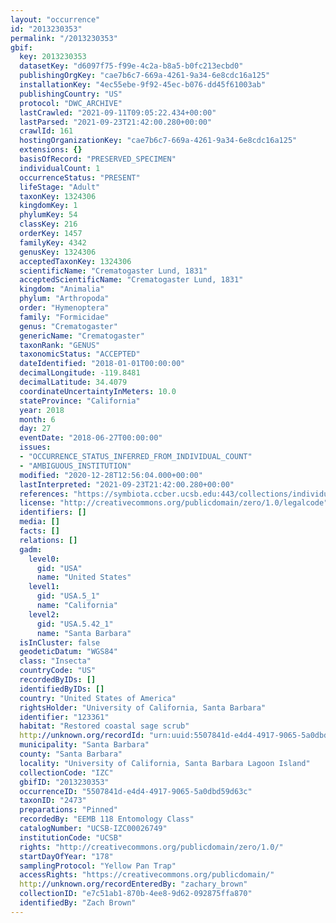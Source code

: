 ```yaml
---
layout: "occurrence"
id: "2013230353"
permalink: "/2013230353"
gbif:
  key: 2013230353
  datasetKey: "d6097f75-f99e-4c2a-b8a5-b0fc213ecbd0"
  publishingOrgKey: "cae7b6c7-669a-4261-9a34-6e8cdc16a125"
  installationKey: "4ec55ebe-9f92-45ec-b076-dd45f61003ab"
  publishingCountry: "US"
  protocol: "DWC_ARCHIVE"
  lastCrawled: "2021-09-11T09:05:22.434+00:00"
  lastParsed: "2021-09-23T21:42:00.280+00:00"
  crawlId: 161
  hostingOrganizationKey: "cae7b6c7-669a-4261-9a34-6e8cdc16a125"
  extensions: {}
  basisOfRecord: "PRESERVED_SPECIMEN"
  individualCount: 1
  occurrenceStatus: "PRESENT"
  lifeStage: "Adult"
  taxonKey: 1324306
  kingdomKey: 1
  phylumKey: 54
  classKey: 216
  orderKey: 1457
  familyKey: 4342
  genusKey: 1324306
  acceptedTaxonKey: 1324306
  scientificName: "Crematogaster Lund, 1831"
  acceptedScientificName: "Crematogaster Lund, 1831"
  kingdom: "Animalia"
  phylum: "Arthropoda"
  order: "Hymenoptera"
  family: "Formicidae"
  genus: "Crematogaster"
  genericName: "Crematogaster"
  taxonRank: "GENUS"
  taxonomicStatus: "ACCEPTED"
  dateIdentified: "2018-01-01T00:00:00"
  decimalLongitude: -119.8481
  decimalLatitude: 34.4079
  coordinateUncertaintyInMeters: 10.0
  stateProvince: "California"
  year: 2018
  month: 6
  day: 27
  eventDate: "2018-06-27T00:00:00"
  issues:
  - "OCCURRENCE_STATUS_INFERRED_FROM_INDIVIDUAL_COUNT"
  - "AMBIGUOUS_INSTITUTION"
  modified: "2020-12-28T12:56:04.000+00:00"
  lastInterpreted: "2021-09-23T21:42:00.280+00:00"
  references: "https://symbiota.ccber.ucsb.edu:443/collections/individual/index.php?occid=123361"
  license: "http://creativecommons.org/publicdomain/zero/1.0/legalcode"
  identifiers: []
  media: []
  facts: []
  relations: []
  gadm:
    level0:
      gid: "USA"
      name: "United States"
    level1:
      gid: "USA.5_1"
      name: "California"
    level2:
      gid: "USA.5.42_1"
      name: "Santa Barbara"
  isInCluster: false
  geodeticDatum: "WGS84"
  class: "Insecta"
  countryCode: "US"
  recordedByIDs: []
  identifiedByIDs: []
  country: "United States of America"
  rightsHolder: "University of California, Santa Barbara"
  identifier: "123361"
  habitat: "Restored coastal sage scrub"
  http://unknown.org/recordId: "urn:uuid:5507841d-e4d4-4917-9065-5a0dbd59d63c"
  municipality: "Santa Barbara"
  county: "Santa Barbara"
  locality: "University of California, Santa Barbara Lagoon Island"
  collectionCode: "IZC"
  gbifID: "2013230353"
  occurrenceID: "5507841d-e4d4-4917-9065-5a0dbd59d63c"
  taxonID: "2473"
  preparations: "Pinned"
  recordedBy: "EEMB 118 Entomology Class"
  catalogNumber: "UCSB-IZC00026749"
  institutionCode: "UCSB"
  rights: "http://creativecommons.org/publicdomain/zero/1.0/"
  startDayOfYear: "178"
  samplingProtocol: "Yellow Pan Trap"
  accessRights: "https://creativecommons.org/publicdomain/"
  http://unknown.org/recordEnteredBy: "zachary_brown"
  collectionID: "e7c51ab1-870b-4ee8-9d62-092875ffa870"
  identifiedBy: "Zach Brown"
---
```

